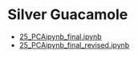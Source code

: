 # Silver Guacamole
- [25_PCAipynb_final.ipynb](./25_PCAipynb_final.ipynb)
- [25_PCAipynb_final_revised.ipynb](./25_PCAipynb_final_revised.ipynb)